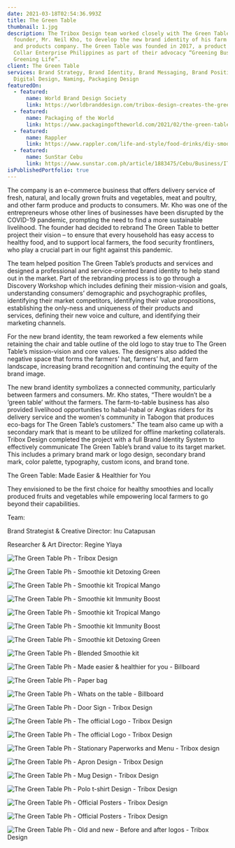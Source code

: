```yaml
---
date: 2021-03-18T02:54:36.993Z
title: The Green Table
thumbnail: 1.jpg
description: The Tribox Design team worked closely with The Green Table’s
  founder, Mr. Neil Kho, to develop the new brand identity of his farm produce
  and products company. The Green Table was founded in 2017, a product of Green
  Collar Enterprise Philippines as part of their advocacy “Greening Business,
  Greening Life”.
client: The Green Table
services: Brand Strategy, Brand Identity, Brand Messaging, Brand Positioning,
  Digital Design, Naming, Packaging Design
featuredOn:
  - featured:
      name: World Brand Design Society
      link: https://worldbranddesign.com/tribox-design-creates-the-green-table-brand-identity/
  - featured:
      name: Packaging of the World
      link: https://www.packagingoftheworld.com/2021/02/the-green-table.html
  - featured:
      name: Rappler
      link: https://www.rappler.com/life-and-style/food-drinks/diy-smoothie-kits-the-green-table-cebu
  - featured:
      name: SunStar Cebu
      link: https://www.sunstar.com.ph/article/1883475/Cebu/Business/IT-professional-takes-leap-in-opening-new-business
isPublishedPortfolio: true
---
```

<!--StartFragment-->

The company is an e-commerce business that offers delivery service of fresh, natural, and locally grown fruits and vegetables, meat and poultry, and other farm produce and products to consumers. Mr. Kho was one of the entrepreneurs whose other lines of businesses have been disrupted by the COVID-19 pandemic, prompting the need to find a more sustainable livelihood. The founder had decided to rebrand The Green Table to better project their vision – to ensure that every household has easy access to healthy food, and to support local farmers, the food security frontliners, who play a crucial part in our fight against this pandemic.

The team helped position The Green Table’s products and services and designed a professional and service-oriented brand identity to help stand out in the market. Part of the rebranding process is to go through a Discovery Workshop which includes defining their mission-vision and goals, understanding consumers’ demographic and psychographic profiles, identifying their market competitors, identifying their value propositions, establishing the only-ness and uniqueness of their products and services, defining their new voice and culture, and identifying their marketing channels.

For the new brand identity, the team reworked a few elements while retaining the chair and table outline of the old logo to stay true to The Green Table’s mission-vision and core values. The designers also added the negative space that forms the farmers' hat, farmers’ hut, and farm landscape, increasing brand recognition and continuing the equity of the brand image.

The new brand identity symbolizes a connected community, particularly between farmers and consumers. Mr. Kho states, “There wouldn’t be a ‘green table’ without the farmers. The farm-to-table business has also provided livelihood opportunities to habal-habal or Angkas riders for its delivery service and the women's community in Tabogon that produces eco-bags for The Green Table’s customers." The team also came up with a secondary mark that is meant to be utilized for offline marketing collaterals. Tribox Design completed the project with a full Brand Identity System to effectively communicate The Green Table’s brand value to its target market. This includes a primary brand mark or logo design, secondary brand mark, color palette, typography, custom icons, and brand tone.

The Green Table: Made Easier & Healthier for You

They envisioned to be the first choice for healthy smoothies and locally produced fruits and vegetables while empowering local farmers to go beyond their capabilities.

<!--StartFragment-->

Team:

Brand Strategist & Creative Director: Inu Catapusan

Researcher & Art Director: Regine Ylaya

<!--EndFragment-->

<!--EndFragment-->

![The Green Table Ph - Tribox Design](0.jpg "The Green Table Ph - Tribox Design")

![The Green Table Ph - Smoothie kit Detoxing Green](2.jpg "The Green Table Ph - Smoothie kit Detoxing Green")

![The Green Table Ph - Smoothie kit Tropical Mango](3.jpg "The Green Table Ph - Smoothie kit Tropical Mango")

![The Green Table Ph - Smoothie kit Immunity Boost](4.jpg "The Green Table Ph - Smoothie kit Immunity Boost")

![The Green Table Ph - Smoothie kit Tropical Mango](5.jpg "The Green Table Ph - Smoothie kit Tropical Mango")

![The Green Table Ph - Smoothie kit Immunity Boost](6.jpg "The Green Table Ph - Smoothie kit Immunity Boost")

![The Green Table Ph - Smoothie kit Detoxing Green](7.jpg "The Green Table Ph - Smoothie kit Detoxing Green")

![The Green Table Ph - Blended Smoothie kit](9.jpg "The Green Table Ph - Blended Smoothie kit")

![The Green Table Ph - Made easier & healthier for you - Billboard](10.jpg "The Green Table Ph - Made easier & healthier for you - Billboard")

![The Green Table Ph - Paper bag](11.jpg "The Green Table Ph - Paper bag")

![The Green Table Ph - Whats on the table - Billboard](12.jpg "The Green Table Ph - Whats on the table - Billboard")

![The Green Table Ph - Door Sign - Tribox Design](13.jpg "The Green Table Ph - Door Sign - Tribox Design")

![The Green Table Ph - The official Logo - Tribox Design](14.1.jpg "The Green Table Ph - The official Logo - Tribox Design")

![The Green Table Ph - The official Logo - Tribox Design](14.jpg "The Green Table Ph - The official Logo - Tribox Design")

![The Green Table Ph - Stationary Paperworks and Menu - Tribox design](15.jpg "The Green Table Ph - Stationary Paperworks and Menu - Tribox design")

![The Green Table Ph - Apron Design - Tribox Design](16.jpg "The Green Table Ph - Apron Design - Tribox Design")

![The Green Table Ph - Mug Design - Tribox Design](17.png "The Green Table Ph - Mug Design - Tribox Design")

![The Green Table Ph - Polo t-shirt Design - Tribox Design](18.jpg "The Green Table Ph - Polo t-shirt Design - Tribox Design")

![The Green Table Ph - Official Posters - Tribox Design](19.jpg "The Green Table Ph - Official Posters - Tribox Design")

![The Green Table Ph - Official Posters - Tribox Design](20.jpg "The Green Table Ph - Official Posters - Tribox Design")

![The Green Table Ph - Old and new - Before and after logos - Tribox Design](21.jpg "The Green Table Ph - Old and new - Before and after logos - Tribox Design")